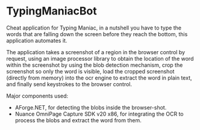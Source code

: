 # TypingManiacBot
Cheat application for Typing Maniac, in a nutshell you have to type the words that are falling down the screen before they reach the bottom, this application automates it.

The application takes a screenshot of a region in the browser control by request, using an image processor library to obtain the location of the word within the screenshot by using the blob detection mechanism, crop the screenshot so only the word is visible, load the cropped screenshot (directly from memory) into the ocr engine to extract the word in plain text, and finally send keystrokes to the browser control.

Major components used:
- AForge.NET, for detecting the blobs inside the browser-shot.
- Nuance OmniPage Capture SDK v20 x86, for integrating the OCR to process the blobs and extract the word from them.
